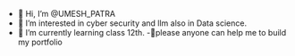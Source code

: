 - 👋 Hi, I’m @UMESH_PATRA
- 👀 I’m interested in cyber security and llm also in Data science.
- 🌱 I’m currently learning class 12th.
-🤔please anyone can help me to build my portfolio 

<!---
WHITE-DEVIL-10/WHITE-DEVIL-10 is a ✨ special ✨ repository because its `README.md` (this file) appears on your GitHub profile.
You can click the Preview link to take a look at your changes.
--->
